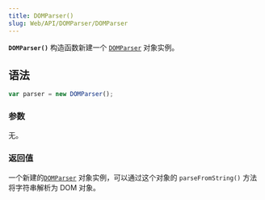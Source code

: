 ```yaml
---
title: DOMParser()
slug: Web/API/DOMParser/DOMParser
---
```


**`DOMParser()`** 构造函数新建一个 [`DOMParser`](/zh-CN/docs/Web/API/DOMParser) 对象实例。

## 语法

```js
var parser = new DOMParser();
```

### 参数

无。

### 返回值

一个新建的[`DOMParser`](/zh-CN/docs/Web/API/DOMParser) 对象实例，可以通过这个对象的 `parseFromString()` 方法将字符串解析为 DOM 对象。
